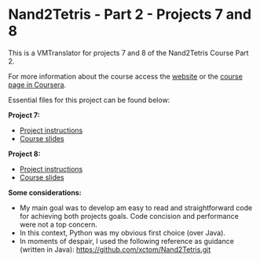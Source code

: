 <h1>Nand2Tetris - Part 2 - Projects 7 and 8</h1>

<p>This is a VMTranslator for projects 7 and 8 of the Nand2Tetris Course Part 2.</p>
<p>For more information about the course access the <a href="https://www.nand2tetris.org/">website</a> or the <a href="https://www.coursera.org/learn/nand2tetris2">course page in Coursera</a>.</p>

<p>Essential files for this project can be found below:</p>

<b>Project 7:</b>
<ul>
<li><a href="https://www.nand2tetris.org/project07">Project instructions</a></li>
<li><a href="https://drive.google.com/file/d/19fe1PeGnggDHymu4LlVY08KmDdhMVRpm/view">Course slides</a></li>
</ul>

<b>Project 8:</b>
<ul>
<li><a href="https://www.nand2tetris.org/project08">Project instructions</a></li>
<li><a href="https://drive.google.com/file/d/1lBsaO5XKLkUgrGY6g6vLMsiZo6rWxlYJ/view">Course slides</a></li>
</ul>

<b>Some considerations:</b>

- My main goal was to develop am easy to read and straightforward code for achieving both projects goals. Code concision and performance were not a top concern.
- In this context, Python was my obvious first choice (over Java). 
- In moments of despair, I used the following reference as guidance (written in Java): https://github.com/xctom/Nand2Tetris.git
